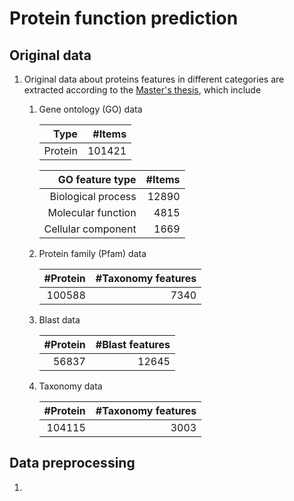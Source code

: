 

# Protein function prediction

## Original data

1. Original data about proteins features in different categories are extracted according to the [Master's thesis](), which include

   1. Gene ontology (GO) data

      |Type|#Items|
      |---:|---:|
      |Protein|101421|

      |GO feature type|#Items|
      |---:|---:|
      |Biological process|12890|
      |Molecular function|4815|
      |Cellular component|1669|

   2. Protein family (Pfam) data

      |#Protein|#Taxonomy features|
      |---:|---:|
      |100588|7340|

   3. Blast data

      |#Protein|#Blast features|
      |---:|---:|
      |56837|12645|

   4. Taxonomy data

      |#Protein|#Taxonomy features|
      |---:|---:|
      |104115|3003|

## Data preprocessing

1. 

##